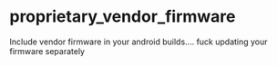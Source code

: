 # proprietary_vendor_firmware

Include vendor firmware in your android builds.... fuck updating your firmware separately
